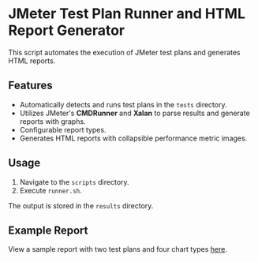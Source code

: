 # JMeter Test Plan Runner and HTML Report Generator

This script automates the execution of JMeter test plans and generates HTML reports.

## Features

- Automatically detects and runs test plans in the `tests` directory.
- Utilizes JMeter's **CMDRunner** and **Xalan** to parse results and generate reports with graphs.
- Configurable report types.
- Generates HTML reports with collapsible performance metric images.

## Usage

1. Navigate to the `scripts` directory.
2. Execute `runner.sh`.

The output is stored in the `results` directory.

## Example Report

View a sample report with two test plans and four chart types [here](https://htmlpreview.github.io/?https://github.com/michalsi/jmeter-reports/blob/master/results/results.html).
